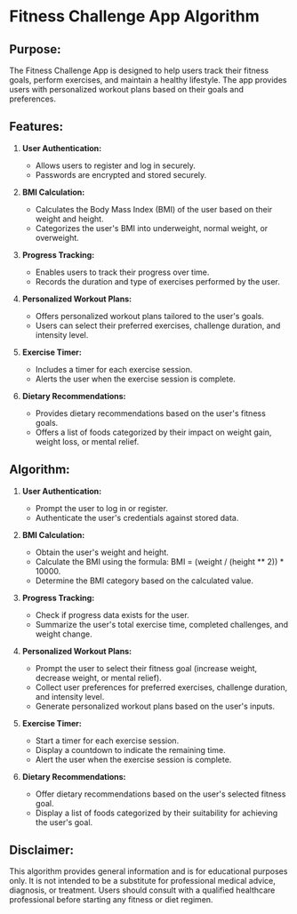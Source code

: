 # Fitness Challenge App Algorithm

## Purpose:
The Fitness Challenge App is designed to help users track their fitness goals, perform exercises, and maintain a healthy lifestyle. The app provides users with personalized workout plans based on their goals and preferences.

## Features:
1. **User Authentication:**
   - Allows users to register and log in securely.
   - Passwords are encrypted and stored securely.

2. **BMI Calculation:**
   - Calculates the Body Mass Index (BMI) of the user based on their weight and height.
   - Categorizes the user's BMI into underweight, normal weight, or overweight.

3. **Progress Tracking:**
   - Enables users to track their progress over time.
   - Records the duration and type of exercises performed by the user.

4. **Personalized Workout Plans:**
   - Offers personalized workout plans tailored to the user's goals.
   - Users can select their preferred exercises, challenge duration, and intensity level.

5. **Exercise Timer:**
   - Includes a timer for each exercise session.
   - Alerts the user when the exercise session is complete.

6. **Dietary Recommendations:**
   - Provides dietary recommendations based on the user's fitness goals.
   - Offers a list of foods categorized by their impact on weight gain, weight loss, or mental relief.

## Algorithm:
1. **User Authentication:**
   - Prompt the user to log in or register.
   - Authenticate the user's credentials against stored data.

2. **BMI Calculation:**
   - Obtain the user's weight and height.
   - Calculate the BMI using the formula: BMI = (weight / (height ** 2)) * 10000.
   - Determine the BMI category based on the calculated value.

3. **Progress Tracking:**
   - Check if progress data exists for the user.
   - Summarize the user's total exercise time, completed challenges, and weight change.

4. **Personalized Workout Plans:**
   - Prompt the user to select their fitness goal (increase weight, decrease weight, or mental relief).
   - Collect user preferences for preferred exercises, challenge duration, and intensity level.
   - Generate personalized workout plans based on the user's inputs.

5. **Exercise Timer:**
   - Start a timer for each exercise session.
   - Display a countdown to indicate the remaining time.
   - Alert the user when the exercise session is complete.

6. **Dietary Recommendations:**
   - Offer dietary recommendations based on the user's selected fitness goal.
   - Display a list of foods categorized by their suitability for achieving the user's goal.

## Disclaimer:
This algorithm provides general information and is for educational purposes only. It is not intended to be a substitute for professional medical advice, diagnosis, or treatment. Users should consult with a qualified healthcare professional before starting any fitness or diet regimen.
